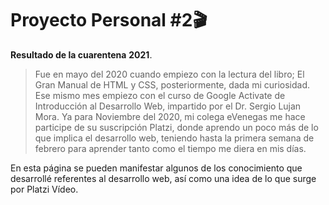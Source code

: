 # Proyecto Personal #2🎬
**Resultado de la cuarentena** **2021**.
>Fue en mayo del 2020 cuando empiezo con la lectura del libro; El Gran Manual de HTML y CSS, posteriormente, dada mi curiosidad.
>Ese mismo mes empiezo con el curso de Google Activate de Introducción al Desarrollo Web, impartido por el Dr. Sergio Lujan Mora.
>Ya para Noviembre del 2020, mi colega eVenegas me hace participe de su suscripción Platzi, donde aprendo un poco más de lo que implica el desarrollo web, teniendo hasta la primera semana de febrero para aprender tanto como el tiempo me diera en mis días.

En esta página se pueden manifestar algunos de los conocimiento que desarrollé referentes al desarrollo web, así como una idea de lo que surge por Platzi Vídeo.
